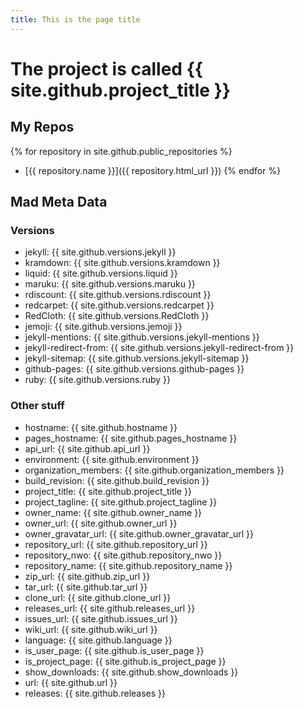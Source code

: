 ```yaml
---
title: This is the page title
---
```


# The project is called {{ site.github.project_title }}

## My Repos

{% for repository in site.github.public_repositories %}
  * [{{ repository.name }}]({{ repository.html_url }})
{% endfor %}

## Mad Meta Data

### Versions

- jekyll: {{ site.github.versions.jekyll }}
- kramdown: {{ site.github.versions.kramdown }}
- liquid: {{ site.github.versions.liquid }}
- maruku: {{ site.github.versions.maruku }}
- rdiscount: {{ site.github.versions.rdiscount }}
- redcarpet: {{ site.github.versions.redcarpet }}
- RedCloth: {{ site.github.versions.RedCloth }}
- jemoji: {{ site.github.versions.jemoji }}
- jekyll-mentions: {{ site.github.versions.jekyll-mentions }}
- jekyll-redirect-from: {{ site.github.versions.jekyll-redirect-from }}
- jekyll-sitemap: {{ site.github.versions.jekyll-sitemap }}
- github-pages: {{ site.github.versions.github-pages }}
- ruby: {{ site.github.versions.ruby }}

### Other stuff
- hostname: {{ site.github.hostname }}
- pages_hostname: {{ site.github.pages_hostname }}
- api_url: {{ site.github.api_url }}
- environment: {{ site.github.environment }}
- organization_members: {{ site.github.organization_members }}
- build_revision: {{ site.github.build_revision }}
- project_title: {{ site.github.project_title }}
- project_tagline: {{ site.github.project_tagline }}
- owner_name: {{ site.github.owner_name }}
- owner_url: {{ site.github.owner_url }}
- owner_gravatar_url: {{ site.github.owner_gravatar_url }}
- repository_url: {{ site.github.repository_url }}
- repository_nwo: {{ site.github.repository_nwo }}
- repository_name: {{ site.github.repository_name }}
- zip_url: {{ site.github.zip_url }}
- tar_url: {{ site.github.tar_url }}
- clone_url: {{ site.github.clone_url }}
- releases_url: {{ site.github.releases_url }}
- issues_url: {{ site.github.issues_url }}
- wiki_url: {{ site.github.wiki_url }}
- language: {{ site.github.language }}
- is_user_page: {{ site.github.is_user_page }}
- is_project_page: {{ site.github.is_project_page }}
- show_downloads: {{ site.github.show_downloads }}
- url: {{ site.github.url }}
- releases: {{ site.github.releases }}
